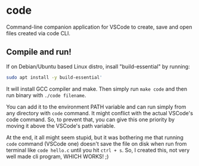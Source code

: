 # code

 Command-line companion application for VSCode to create, save and open files created via code CLI.

 ## Compile and run!

If on Debian/Ubuntu based Linux distro, insall "build-essential" by running:

```bash
sudo apt install -y build-essential'
```

It will install GCC compiler and make. Then simply run `make code` and then run binary with `./code filename`.

You can add it to the environment PATH variable and can run simply from any directory with `code` command. It might conflict with the actual VSCode's code command. So, to prevent that, you can give this one priority by moving it above the VSCode's path variable.

At the end, it all might seem stupid, but it was bothering me that running `code` command (VSCode one) doesn't save the file on disk when run from terminal like `code hello.c` until you hit `ctrl + s`. So, I created this, not very well made cli program, WHICH WORKS! ;)
